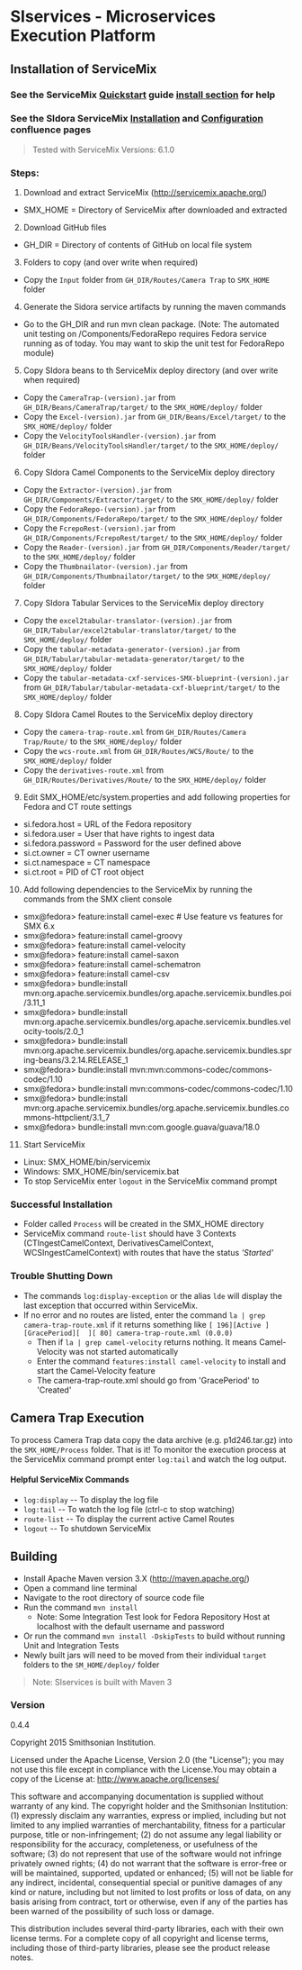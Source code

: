 # SIservices - Microservices Execution Platform

## Installation of ServiceMix
### See the ServiceMix [Quickstart](http://servicemix.apache.org/docs/5.0.x/quickstart/index.html) guide [install section](http://servicemix.apache.org/docs/5.0.x/quickstart/installation.html) for help 
### See the SIdora ServiceMix [Installation](https://confluence.si.edu/display/SIDKB/Install+and+Configure+ServiceMix) and [Configuration](https://confluence.si.edu/display/SIDKB/Configure+ServiceMix+for+SIdora+Services) confluence pages
> Tested with ServiceMix Versions: 6.1.0

### Steps:
1. Download and extract ServiceMix (http://servicemix.apache.org/)
 - SMX_HOME = Directory of ServiceMix after downloaded and extracted
2. Download GitHub files
  - GH_DIR = Directory of contents of GitHub on local file system
3. Folders to copy (and over write when required)
  - Copy the `Input` folder from `GH_DIR/Routes/Camera Trap` to `SMX_HOME` folder
4. Generate the Sidora service artifacts by running the maven commands
  - Go to the GH_DIR and run mvn clean package.  (Note: The automated unit testing on /Components/FedoraRepo requires Fedora service running as of today.  You may want to skip the unit test for FedoraRepo module)
5. Copy SIdora beans to th ServiceMix deploy directory (and over write when required)
  - Copy the `CameraTrap-(version).jar` from `GH_DIR/Beans/CameraTrap/target/` to the `SMX_HOME/deploy/` folder
  - Copy the `Excel-(version).jar` from `GH_DIR/Beans/Excel/target/` to the `SMX_HOME/deploy/` folder
  - Copy the `VelocityToolsHandler-(version).jar` from `GH_DIR/Beans/VelocityToolsHandler/target/` to the `SMX_HOME/deploy/` folder
6. Copy SIdora Camel Components to the ServiceMix deploy directory
  - Copy the `Extractor-(version).jar` from `GH_DIR/Components/Extractor/target/` to the `SMX_HOME/deploy/` folder
  - Copy the `FedoraRepo-(version).jar` from `GH_DIR/Components/FedoraRepo/target/` to the `SMX_HOME/deploy/` folder
  - Copy the `FcrepoRest-(version).jar` from `GH_DIR/Components/FcrepoRest/target/` to the `SMX_HOME/deploy/` folder
  - Copy the `Reader-(version).jar` from `GH_DIR/Components/Reader/target/` to the `SMX_HOME/deploy/` folder
  - Copy the `Thumbnailator-(version).jar` from `GH_DIR/Components/Thumbnailator/target/` to the `SMX_HOME/deploy/` folder
7. Copy SIdora Tabular Services to the ServiceMix deploy directory
  - Copy the `excel2tabular-translator-(version).jar` from `GH_DIR/Tabular/excel2tabular-translator/target/` to the `SMX_HOME/deploy/` folder
  - Copy the `tabular-metadata-generator-(version).jar` from `GH_DIR/Tabular/tabular-metadata-generator/target/` to the `SMX_HOME/deploy/` folder
  - Copy the `tabular-metadata-cxf-services-SMX-blueprint-(version).jar` from `GH_DIR/Tabular/tabular-metadata-cxf-blueprint/target/` to the `SMX_HOME/deploy/` folder
8. Copy SIdora Camel Routes to the ServiceMix deploy directory
  - Copy the `camera-trap-route.xml` from `GH_DIR/Routes/Camera Trap/Route/` to the `SMX_HOME/deploy/` folder
  - Copy the `wcs-route.xml` from `GH_DIR/Routes/WCS/Route/` to the `SMX_HOME/deploy/` folder
  - Copy the `derivatives-route.xml` from `GH_DIR/Routes/Derivatives/Route/` to the `SMX_HOME/deploy/` folder
9. Edit SMX_HOME/etc/system.properties and add following properties for Fedora and CT route settings
  - si.fedora.host = URL of the Fedora repository
  - si.fedora.user = User that have rights to ingest data
  - si.fedora.password = Password for the user defined above
  - si.ct.owner = CT owner username
  - si.ct.namespace = CT namespace
  - si.ct.root = PID of CT root object
10. Add following dependencies to the ServiceMix by running the commands from the SMX client console
  - smx@fedora> feature:install camel-exec # Use feature vs features for SMX 6.x
  - smx@fedora> feature:install camel-groovy
  - smx@fedora> feature:install camel-velocity
  - smx@fedora> feature:install camel-saxon
  - smx@fedora> feature:install camel-schematron
  - smx@fedora> feature:install camel-csv
  - smx@fedora> bundle:install mvn:org.apache.servicemix.bundles/org.apache.servicemix.bundles.poi/3.11_1
  - smx@fedora> bundle:install mvn:org.apache.servicemix.bundles/org.apache.servicemix.bundles.velocity-tools/2.0_1
  - smx@fedora> bundle:install mvn:org.apache.servicemix.bundles/org.apache.servicemix.bundles.spring-beans/3.2.14.RELEASE_1
  - smx@fedora> bundle:install mvn:mvn:commons-codec/commons-codec/1.10
  - smx@fedora> bundle:install mvn:commons-codec/commons-codec/1.10
  - smx@fedora> bundle:install mvn:org.apache.servicemix.bundles/org.apache.servicemix.bundles.commons-httpclient/3.1_7
  - smx@fedora> bundle:install mvn:com.google.guava/guava/18.0
11. Start ServiceMix
  - Linux: SMX_HOME/bin/servicemix 
  - Windows: SMX_HOME/bin/servicemix.bat
- To stop ServiceMix enter `logout` in the ServiceMix command prompt

### Successful Installation
- Folder called `Process` will be created in the SMX_HOME directory
- ServiceMix command `route-list` should have 3 Contexts (CTIngestCamelContext, DerivativesCamelContext, WCSIngestCamelContext) with routes that have the status _'Started'_

### Trouble Shutting Down
- The commands `log:display-exception` or the alias `lde` will display the last exception that occurred within ServiceMix.
- If no error and no routes are listed, enter the command `la | grep camera-trap-route.xml` if it returns something like `[ 196][Active ][GracePeriod][  ][ 80] camera-trap-route.xml (0.0.0)`
    - Then if `la | grep camel-velocity` returns nothing. It means Camel-Velocity was not started automatically
    - Enter the command `features:install camel-velocity` to install and start the Camel-Velocity feature
    - The camera-trap-route.xml should go from 'GracePeriod' to 'Created'

## Camera Trap Execution
To process Camera Trap data copy the data archive (e.g. p1d246.tar.gz) into the `SMX_HOME/Process` folder. That is it! To monitor the execution process at the ServiceMix command prompt enter `log:tail` and watch the log output.

#### Helpful ServiceMix Commands
- `log:display` -- To display the log file
- `log:tail` -- To watch the log file (ctrl-c to stop watching)
- `route-list` -- To display the current active Camel Routes
- `logout` -- To shutdown ServiceMix

## Building 
- Install Apache Maven version 3.X (http://maven.apache.org/)
- Open a command line terminal
- Navigate to the root directory of source code file
- Run the command `mvn install`
    - Note: Some Integration Test look for Fedora Repository Host at localhost with the default username and password
- Or run the command `mvn install -DskipTests` to build without running Unit and Integration Tests    
- Newly built jars will need to be moved from their individual `target` folders to the `SM_HOME/deploy/` folder

> Note: SIservices is built with Maven 3

### Version
0.4.4

Copyright 2015 Smithsonian Institution.

Licensed under the Apache License, Version 2.0 (the "License"); you may not
use this file except in compliance with the License.You may obtain a copy of
the License at: http://www.apache.org/licenses/

This software and accompanying documentation is supplied without
warranty of any kind. The copyright holder and the Smithsonian Institution:
(1) expressly disclaim any warranties, express or implied, including but not
limited to any implied warranties of merchantability, fitness for a
particular purpose, title or non-infringement; (2) do not assume any legal
liability or responsibility for the accuracy, completeness, or usefulness of
the software; (3) do not represent that use of the software would not
infringe privately owned rights; (4) do not warrant that the software
is error-free or will be maintained, supported, updated or enhanced;
(5) will not be liable for any indirect, incidental, consequential special
or punitive damages of any kind or nature, including but not limited to lost
profits or loss of data, on any basis arising from contract, tort or
otherwise, even if any of the parties has been warned of the possibility of
such loss or damage.

This distribution includes several third-party libraries, each with their own
license terms. For a complete copy of all copyright and license terms, including
those of third-party libraries, please see the product release notes.

